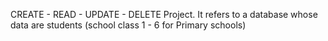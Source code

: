 CREATE - READ - UPDATE - DELETE Project. It refers to a database whose data are students (school class 1 - 6 for Primary schools)
